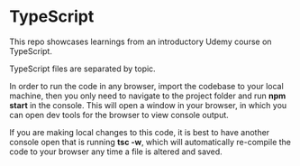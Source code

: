 # TypeScript

This repo showcases learnings from an introductory Udemy course on TypeScript.

TypeScript files are separated by topic.

In order to run the code in any browser, import the codebase to your local machine, then you only need to navigate to the project folder and run **npm start** in the console. This will open a window in your browser, in which you can open dev tools for the browser to view console output.

If you are making local changes to this code, it is best to have another console open that is running **tsc -w**, which will automatically re-compile the code to your browser any time a file is altered and saved.
